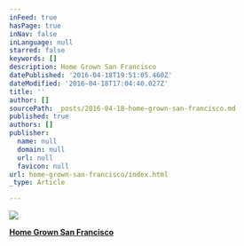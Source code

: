```yaml
---
inFeed: true
hasPage: true
inNav: false
inLanguage: null
starred: false
keywords: []
description: Home Grown San Francisco
datePublished: '2016-04-18T19:51:05.460Z'
dateModified: '2016-04-18T17:04:40.027Z'
title: ''
author: []
sourcePath: _posts/2016-04-18-home-grown-san-francisco.md
published: true
authors: []
publisher:
  name: null
  domain: null
  url: null
  favicon: null
url: home-grown-san-francisco/index.html
_type: Article

---
```

![](https://the-grid-user-content.s3-us-west-2.amazonaws.com/95be5e4d-5e21-4c45-96c9-06b838ad4486.jpg)

**[Home Grown San Francisco][0]**

[0]: null
